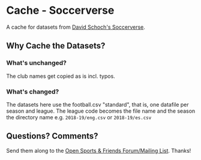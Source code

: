 # Cache - Soccerverse

A cache for datasets from [David Schoch's Soccerverse](https://github.com/schochastics/football-data).


## Why Cache the Datasets?

### What's unchanged?

The club names get copied as is incl. typos.


### What's changed?

The datasets here use the football.csv "standard", that is, one datafile
per season and league. The league code becomes the file name and the season the
directory name e.g. `2018-19/eng.csv` or `2018-19/es.csv`



## Questions? Comments?

Send them along to the
[Open Sports & Friends Forum/Mailing List](http://groups.google.com/group/opensport).
Thanks!

